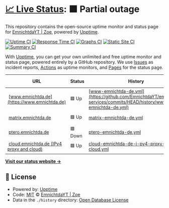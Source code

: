 # [📈 Live Status](https://status.emnichtda.de): <!--live status--> **🟧 Partial outage**

This repository contains the open-source uptime monitor and status page for [EmnichtdaYT | Zoe](https://www.emnichtda.de/), powered by [Upptime](https://github.com/upptime/upptime).

[![Uptime CI](https://github.com/EmnichtdaYT/emnichtda-services/workflows/Uptime%20CI/badge.svg)](https://github.com/EmnichtdaYT/emnichtda-services/actions?query=workflow%3A%22Uptime+CI%22)
[![Response Time CI](https://github.com/EmnichtdaYT/emnichtda-services/workflows/Response%20Time%20CI/badge.svg)](https://github.com/EmnichtdaYT/emnichtda-services/actions?query=workflow%3A%22Response+Time+CI%22)
[![Graphs CI](https://github.com/EmnichtdaYT/emnichtda-services/workflows/Graphs%20CI/badge.svg)](https://github.com/EmnichtdaYT/emnichtda-services/actions?query=workflow%3A%22Graphs+CI%22)
[![Static Site CI](https://github.com/EmnichtdaYT/emnichtda-services/workflows/Static%20Site%20CI/badge.svg)](https://github.com/EmnichtdaYT/emnichtda-services/actions?query=workflow%3A%22Static+Site+CI%22)
[![Summary CI](https://github.com/EmnichtdaYT/emnichtda-services/workflows/Summary%20CI/badge.svg)](https://github.com/EmnichtdaYT/emnichtda-services/actions?query=workflow%3A%22Summary+CI%22)

With [Upptime](https://upptime.js.org), you can get your own unlimited and free uptime monitor and status page, powered entirely by a GitHub repository. We use [Issues](https://github.com/EmnichtdaYT/emnichtda-services/issues) as incident reports, [Actions](https://github.com/EmnichtdaYT/emnichtda-services/actions) as uptime monitors, and [Pages](https://status.emnichtda.de) for the status page.

<!--start: status pages-->
<!-- This summary is generated by Upptime (https://github.com/upptime/upptime) -->
<!-- Do not edit this manually, your changes will be overwritten -->
<!-- prettier-ignore -->
| URL | Status | History | Response Time | Uptime |
| --- | ------ | ------- | ------------- | ------ |
| <img alt="" src="https://icons.duckduckgo.com/ip3/www.emnichtda.de.ico" height="13"> [www.emnichtda.de](https://www.emnichtda.de) | 🟩 Up | [www-emnichtda-de.yml](https://github.com/EmnichtdaYT/emnichtda-services/commits/HEAD/history/www-emnichtda-de.yml) | <details><summary><img alt="Response time graph" src="./graphs/www-emnichtda-de/response-time-week.png" height="20"> 661ms</summary><br><a href="https://status.emnichtda.de/history/www-emnichtda-de"><img alt="Response time 881" src="https://img.shields.io/endpoint?url=https%3A%2F%2Fraw.githubusercontent.com%2FEmnichtdaYT%2Femnichtda-services%2FHEAD%2Fapi%2Fwww-emnichtda-de%2Fresponse-time.json"></a><br><a href="https://status.emnichtda.de/history/www-emnichtda-de"><img alt="24-hour response time 731" src="https://img.shields.io/endpoint?url=https%3A%2F%2Fraw.githubusercontent.com%2FEmnichtdaYT%2Femnichtda-services%2FHEAD%2Fapi%2Fwww-emnichtda-de%2Fresponse-time-day.json"></a><br><a href="https://status.emnichtda.de/history/www-emnichtda-de"><img alt="7-day response time 661" src="https://img.shields.io/endpoint?url=https%3A%2F%2Fraw.githubusercontent.com%2FEmnichtdaYT%2Femnichtda-services%2FHEAD%2Fapi%2Fwww-emnichtda-de%2Fresponse-time-week.json"></a><br><a href="https://status.emnichtda.de/history/www-emnichtda-de"><img alt="30-day response time 1081" src="https://img.shields.io/endpoint?url=https%3A%2F%2Fraw.githubusercontent.com%2FEmnichtdaYT%2Femnichtda-services%2FHEAD%2Fapi%2Fwww-emnichtda-de%2Fresponse-time-month.json"></a><br><a href="https://status.emnichtda.de/history/www-emnichtda-de"><img alt="1-year response time 881" src="https://img.shields.io/endpoint?url=https%3A%2F%2Fraw.githubusercontent.com%2FEmnichtdaYT%2Femnichtda-services%2FHEAD%2Fapi%2Fwww-emnichtda-de%2Fresponse-time-year.json"></a></details> | <details><summary><a href="https://status.emnichtda.de/history/www-emnichtda-de">100.00%</a></summary><a href="https://status.emnichtda.de/history/www-emnichtda-de"><img alt="All-time uptime 99.77%" src="https://img.shields.io/endpoint?url=https%3A%2F%2Fraw.githubusercontent.com%2FEmnichtdaYT%2Femnichtda-services%2FHEAD%2Fapi%2Fwww-emnichtda-de%2Fuptime.json"></a><br><a href="https://status.emnichtda.de/history/www-emnichtda-de"><img alt="24-hour uptime 100.00%" src="https://img.shields.io/endpoint?url=https%3A%2F%2Fraw.githubusercontent.com%2FEmnichtdaYT%2Femnichtda-services%2FHEAD%2Fapi%2Fwww-emnichtda-de%2Fuptime-day.json"></a><br><a href="https://status.emnichtda.de/history/www-emnichtda-de"><img alt="7-day uptime 100.00%" src="https://img.shields.io/endpoint?url=https%3A%2F%2Fraw.githubusercontent.com%2FEmnichtdaYT%2Femnichtda-services%2FHEAD%2Fapi%2Fwww-emnichtda-de%2Fuptime-week.json"></a><br><a href="https://status.emnichtda.de/history/www-emnichtda-de"><img alt="30-day uptime 100.00%" src="https://img.shields.io/endpoint?url=https%3A%2F%2Fraw.githubusercontent.com%2FEmnichtdaYT%2Femnichtda-services%2FHEAD%2Fapi%2Fwww-emnichtda-de%2Fuptime-month.json"></a><br><a href="https://status.emnichtda.de/history/www-emnichtda-de"><img alt="1-year uptime 99.77%" src="https://img.shields.io/endpoint?url=https%3A%2F%2Fraw.githubusercontent.com%2FEmnichtdaYT%2Femnichtda-services%2FHEAD%2Fapi%2Fwww-emnichtda-de%2Fuptime-year.json"></a></details>
| <img alt="" src="https://icons.duckduckgo.com/ip3/matrix.emnichtda.de.ico" height="13"> [matrix.emnichtda.de](https://matrix.emnichtda.de/_synapse/client) | 🟩 Up | [matrix-emnichtda-de.yml](https://github.com/EmnichtdaYT/emnichtda-services/commits/HEAD/history/matrix-emnichtda-de.yml) | <details><summary><img alt="Response time graph" src="./graphs/matrix-emnichtda-de/response-time-week.png" height="20"> 538ms</summary><br><a href="https://status.emnichtda.de/history/matrix-emnichtda-de"><img alt="Response time 622" src="https://img.shields.io/endpoint?url=https%3A%2F%2Fraw.githubusercontent.com%2FEmnichtdaYT%2Femnichtda-services%2FHEAD%2Fapi%2Fmatrix-emnichtda-de%2Fresponse-time.json"></a><br><a href="https://status.emnichtda.de/history/matrix-emnichtda-de"><img alt="24-hour response time 588" src="https://img.shields.io/endpoint?url=https%3A%2F%2Fraw.githubusercontent.com%2FEmnichtdaYT%2Femnichtda-services%2FHEAD%2Fapi%2Fmatrix-emnichtda-de%2Fresponse-time-day.json"></a><br><a href="https://status.emnichtda.de/history/matrix-emnichtda-de"><img alt="7-day response time 538" src="https://img.shields.io/endpoint?url=https%3A%2F%2Fraw.githubusercontent.com%2FEmnichtdaYT%2Femnichtda-services%2FHEAD%2Fapi%2Fmatrix-emnichtda-de%2Fresponse-time-week.json"></a><br><a href="https://status.emnichtda.de/history/matrix-emnichtda-de"><img alt="30-day response time 503" src="https://img.shields.io/endpoint?url=https%3A%2F%2Fraw.githubusercontent.com%2FEmnichtdaYT%2Femnichtda-services%2FHEAD%2Fapi%2Fmatrix-emnichtda-de%2Fresponse-time-month.json"></a><br><a href="https://status.emnichtda.de/history/matrix-emnichtda-de"><img alt="1-year response time 622" src="https://img.shields.io/endpoint?url=https%3A%2F%2Fraw.githubusercontent.com%2FEmnichtdaYT%2Femnichtda-services%2FHEAD%2Fapi%2Fmatrix-emnichtda-de%2Fresponse-time-year.json"></a></details> | <details><summary><a href="https://status.emnichtda.de/history/matrix-emnichtda-de">100.00%</a></summary><a href="https://status.emnichtda.de/history/matrix-emnichtda-de"><img alt="All-time uptime 99.90%" src="https://img.shields.io/endpoint?url=https%3A%2F%2Fraw.githubusercontent.com%2FEmnichtdaYT%2Femnichtda-services%2FHEAD%2Fapi%2Fmatrix-emnichtda-de%2Fuptime.json"></a><br><a href="https://status.emnichtda.de/history/matrix-emnichtda-de"><img alt="24-hour uptime 100.00%" src="https://img.shields.io/endpoint?url=https%3A%2F%2Fraw.githubusercontent.com%2FEmnichtdaYT%2Femnichtda-services%2FHEAD%2Fapi%2Fmatrix-emnichtda-de%2Fuptime-day.json"></a><br><a href="https://status.emnichtda.de/history/matrix-emnichtda-de"><img alt="7-day uptime 100.00%" src="https://img.shields.io/endpoint?url=https%3A%2F%2Fraw.githubusercontent.com%2FEmnichtdaYT%2Femnichtda-services%2FHEAD%2Fapi%2Fmatrix-emnichtda-de%2Fuptime-week.json"></a><br><a href="https://status.emnichtda.de/history/matrix-emnichtda-de"><img alt="30-day uptime 100.00%" src="https://img.shields.io/endpoint?url=https%3A%2F%2Fraw.githubusercontent.com%2FEmnichtdaYT%2Femnichtda-services%2FHEAD%2Fapi%2Fmatrix-emnichtda-de%2Fuptime-month.json"></a><br><a href="https://status.emnichtda.de/history/matrix-emnichtda-de"><img alt="1-year uptime 99.90%" src="https://img.shields.io/endpoint?url=https%3A%2F%2Fraw.githubusercontent.com%2FEmnichtdaYT%2Femnichtda-services%2FHEAD%2Fapi%2Fmatrix-emnichtda-de%2Fuptime-year.json"></a></details>
| <img alt="" src="https://icons.duckduckgo.com/ip3/ptero.emnichtda.de.ico" height="13"> [ptero.emnichtda.de](https://ptero.emnichtda.de/api/client) | 🟥 Down | [ptero-emnichtda-de.yml](https://github.com/EmnichtdaYT/emnichtda-services/commits/HEAD/history/ptero-emnichtda-de.yml) | <details><summary><img alt="Response time graph" src="./graphs/ptero-emnichtda-de/response-time-week.png" height="20"> 2168ms</summary><br><a href="https://status.emnichtda.de/history/ptero-emnichtda-de"><img alt="Response time 1059" src="https://img.shields.io/endpoint?url=https%3A%2F%2Fraw.githubusercontent.com%2FEmnichtdaYT%2Femnichtda-services%2FHEAD%2Fapi%2Fptero-emnichtda-de%2Fresponse-time.json"></a><br><a href="https://status.emnichtda.de/history/ptero-emnichtda-de"><img alt="24-hour response time 2238" src="https://img.shields.io/endpoint?url=https%3A%2F%2Fraw.githubusercontent.com%2FEmnichtdaYT%2Femnichtda-services%2FHEAD%2Fapi%2Fptero-emnichtda-de%2Fresponse-time-day.json"></a><br><a href="https://status.emnichtda.de/history/ptero-emnichtda-de"><img alt="7-day response time 2168" src="https://img.shields.io/endpoint?url=https%3A%2F%2Fraw.githubusercontent.com%2FEmnichtdaYT%2Femnichtda-services%2FHEAD%2Fapi%2Fptero-emnichtda-de%2Fresponse-time-week.json"></a><br><a href="https://status.emnichtda.de/history/ptero-emnichtda-de"><img alt="30-day response time 1583" src="https://img.shields.io/endpoint?url=https%3A%2F%2Fraw.githubusercontent.com%2FEmnichtdaYT%2Femnichtda-services%2FHEAD%2Fapi%2Fptero-emnichtda-de%2Fresponse-time-month.json"></a><br><a href="https://status.emnichtda.de/history/ptero-emnichtda-de"><img alt="1-year response time 1059" src="https://img.shields.io/endpoint?url=https%3A%2F%2Fraw.githubusercontent.com%2FEmnichtdaYT%2Femnichtda-services%2FHEAD%2Fapi%2Fptero-emnichtda-de%2Fresponse-time-year.json"></a></details> | <details><summary><a href="https://status.emnichtda.de/history/ptero-emnichtda-de">38.08%</a></summary><a href="https://status.emnichtda.de/history/ptero-emnichtda-de"><img alt="All-time uptime 98.21%" src="https://img.shields.io/endpoint?url=https%3A%2F%2Fraw.githubusercontent.com%2FEmnichtdaYT%2Femnichtda-services%2FHEAD%2Fapi%2Fptero-emnichtda-de%2Fuptime.json"></a><br><a href="https://status.emnichtda.de/history/ptero-emnichtda-de"><img alt="24-hour uptime 0.00%" src="https://img.shields.io/endpoint?url=https%3A%2F%2Fraw.githubusercontent.com%2FEmnichtdaYT%2Femnichtda-services%2FHEAD%2Fapi%2Fptero-emnichtda-de%2Fuptime-day.json"></a><br><a href="https://status.emnichtda.de/history/ptero-emnichtda-de"><img alt="7-day uptime 38.08%" src="https://img.shields.io/endpoint?url=https%3A%2F%2Fraw.githubusercontent.com%2FEmnichtdaYT%2Femnichtda-services%2FHEAD%2Fapi%2Fptero-emnichtda-de%2Fuptime-week.json"></a><br><a href="https://status.emnichtda.de/history/ptero-emnichtda-de"><img alt="30-day uptime 85.70%" src="https://img.shields.io/endpoint?url=https%3A%2F%2Fraw.githubusercontent.com%2FEmnichtdaYT%2Femnichtda-services%2FHEAD%2Fapi%2Fptero-emnichtda-de%2Fuptime-month.json"></a><br><a href="https://status.emnichtda.de/history/ptero-emnichtda-de"><img alt="1-year uptime 98.21%" src="https://img.shields.io/endpoint?url=https%3A%2F%2Fraw.githubusercontent.com%2FEmnichtdaYT%2Femnichtda-services%2FHEAD%2Fapi%2Fptero-emnichtda-de%2Fuptime-year.json"></a></details>
| <img alt="" src="https://icons.duckduckgo.com/ip3/cloud.emnichtda.de.ico" height="13"> [cloud.emnichtda.de (IPv4 proxy and cloud)](https://cloud.emnichtda.de/login) | 🟩 Up | [cloud-emnichtda-de-i-pv4-proxy-and-cloud.yml](https://github.com/EmnichtdaYT/emnichtda-services/commits/HEAD/history/cloud-emnichtda-de-i-pv4-proxy-and-cloud.yml) | <details><summary><img alt="Response time graph" src="./graphs/cloud-emnichtda-de-i-pv4-proxy-and-cloud/response-time-week.png" height="20"> 851ms</summary><br><a href="https://status.emnichtda.de/history/cloud-emnichtda-de-i-pv4-proxy-and-cloud"><img alt="Response time 809" src="https://img.shields.io/endpoint?url=https%3A%2F%2Fraw.githubusercontent.com%2FEmnichtdaYT%2Femnichtda-services%2FHEAD%2Fapi%2Fcloud-emnichtda-de-i-pv4-proxy-and-cloud%2Fresponse-time.json"></a><br><a href="https://status.emnichtda.de/history/cloud-emnichtda-de-i-pv4-proxy-and-cloud"><img alt="24-hour response time 931" src="https://img.shields.io/endpoint?url=https%3A%2F%2Fraw.githubusercontent.com%2FEmnichtdaYT%2Femnichtda-services%2FHEAD%2Fapi%2Fcloud-emnichtda-de-i-pv4-proxy-and-cloud%2Fresponse-time-day.json"></a><br><a href="https://status.emnichtda.de/history/cloud-emnichtda-de-i-pv4-proxy-and-cloud"><img alt="7-day response time 851" src="https://img.shields.io/endpoint?url=https%3A%2F%2Fraw.githubusercontent.com%2FEmnichtdaYT%2Femnichtda-services%2FHEAD%2Fapi%2Fcloud-emnichtda-de-i-pv4-proxy-and-cloud%2Fresponse-time-week.json"></a><br><a href="https://status.emnichtda.de/history/cloud-emnichtda-de-i-pv4-proxy-and-cloud"><img alt="30-day response time 809" src="https://img.shields.io/endpoint?url=https%3A%2F%2Fraw.githubusercontent.com%2FEmnichtdaYT%2Femnichtda-services%2FHEAD%2Fapi%2Fcloud-emnichtda-de-i-pv4-proxy-and-cloud%2Fresponse-time-month.json"></a><br><a href="https://status.emnichtda.de/history/cloud-emnichtda-de-i-pv4-proxy-and-cloud"><img alt="1-year response time 809" src="https://img.shields.io/endpoint?url=https%3A%2F%2Fraw.githubusercontent.com%2FEmnichtdaYT%2Femnichtda-services%2FHEAD%2Fapi%2Fcloud-emnichtda-de-i-pv4-proxy-and-cloud%2Fresponse-time-year.json"></a></details> | <details><summary><a href="https://status.emnichtda.de/history/cloud-emnichtda-de-i-pv4-proxy-and-cloud">100.00%</a></summary><a href="https://status.emnichtda.de/history/cloud-emnichtda-de-i-pv4-proxy-and-cloud"><img alt="All-time uptime 100.00%" src="https://img.shields.io/endpoint?url=https%3A%2F%2Fraw.githubusercontent.com%2FEmnichtdaYT%2Femnichtda-services%2FHEAD%2Fapi%2Fcloud-emnichtda-de-i-pv4-proxy-and-cloud%2Fuptime.json"></a><br><a href="https://status.emnichtda.de/history/cloud-emnichtda-de-i-pv4-proxy-and-cloud"><img alt="24-hour uptime 100.00%" src="https://img.shields.io/endpoint?url=https%3A%2F%2Fraw.githubusercontent.com%2FEmnichtdaYT%2Femnichtda-services%2FHEAD%2Fapi%2Fcloud-emnichtda-de-i-pv4-proxy-and-cloud%2Fuptime-day.json"></a><br><a href="https://status.emnichtda.de/history/cloud-emnichtda-de-i-pv4-proxy-and-cloud"><img alt="7-day uptime 100.00%" src="https://img.shields.io/endpoint?url=https%3A%2F%2Fraw.githubusercontent.com%2FEmnichtdaYT%2Femnichtda-services%2FHEAD%2Fapi%2Fcloud-emnichtda-de-i-pv4-proxy-and-cloud%2Fuptime-week.json"></a><br><a href="https://status.emnichtda.de/history/cloud-emnichtda-de-i-pv4-proxy-and-cloud"><img alt="30-day uptime 100.00%" src="https://img.shields.io/endpoint?url=https%3A%2F%2Fraw.githubusercontent.com%2FEmnichtdaYT%2Femnichtda-services%2FHEAD%2Fapi%2Fcloud-emnichtda-de-i-pv4-proxy-and-cloud%2Fuptime-month.json"></a><br><a href="https://status.emnichtda.de/history/cloud-emnichtda-de-i-pv4-proxy-and-cloud"><img alt="1-year uptime 100.00%" src="https://img.shields.io/endpoint?url=https%3A%2F%2Fraw.githubusercontent.com%2FEmnichtdaYT%2Femnichtda-services%2FHEAD%2Fapi%2Fcloud-emnichtda-de-i-pv4-proxy-and-cloud%2Fuptime-year.json"></a></details>

<!--end: status pages-->

[**Visit our status website →**](https://status.emnichtda.de)

## 📄 License

- Powered by: [Upptime](https://github.com/upptime/upptime)
- Code: [MIT](./LICENSE) © [EmnichtdaYT | Zoe](https://www.emnichtda.de/)
- Data in the `./history` directory: [Open Database License](https://opendatacommons.org/licenses/odbl/1-0/)
